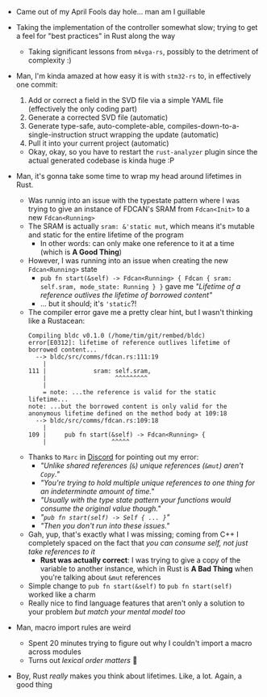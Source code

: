 - Came out of my April Fools day hole... man am I guillable
- Taking the implementation of the controller somewhat slow; trying to get a feel for "best practices" in Rust along the way
  - Taking significant lessons from `m4vga-rs`, possibly to the detriment of complexity :)
- Man, I'm kinda amazed at how easy it is with `stm32-rs` to, in effectively one commit:
  1. Add or correct a field in the SVD file via a simple YAML file (effectively the only coding part) 
  2. Generate a corrected SVD file (automatic)
  3. Generate type-safe, auto-complete-able, compiles-down-to-a-single-instruction struct wrapping the update (automatic)
  4. Pull it into your current project (automatic)
  - Okay, okay, so you have to restart the `rust-analyzer` plugin since the actual generated codebase is kinda huge :P

- Man, it's gonna take some time to wrap my head around lifetimes in Rust.
  - Was runnig into an issue with the typestate pattern where I was trying to give an instance of FDCAN's SRAM from `Fdcan<Init>` to a new `Fdcan<Running>`
  - The SRAM is actually `sram: &'static mut`, which means it's mutable and static for the entire lifetime of the program
    - In other words: can only make one reference to it at a time (which is **A Good Thing**)
  - However, I was running into an issue when creating the new `Fdcan<Running>` state
    - `pub fn start(&self) -> Fdcan<Running> { Fdcan { sram: self.sram, mode_state: Running } }` gave me _"Lifetime of a reference outlives the lifetime of borrowed content"_
    - ... but it should; it's `'static`?!
  - The compiler error gave me a pretty clear hint, but I wasn't thinking like a Rustacean:
    ```
    Compiling bldc v0.1.0 (/home/tim/git/rembed/bldc)
    error[E0312]: lifetime of reference outlives lifetime of borrowed content...
      --> bldc/src/comms/fdcan.rs:111:19
        |
    111 |             sram: self.sram,
        |                   ^^^^^^^^^
        |
        = note: ...the reference is valid for the static lifetime...
    note: ...but the borrowed content is only valid for the anonymous lifetime defined on the method body at 109:18
      --> bldc/src/comms/fdcan.rs:109:18
        |
    109 |     pub fn start(&self) -> Fdcan<Running> {
        |                  ^^^^^
    ```
  - Thanks to `Marc` in [Discord](https://discord.gg/9qERHKsx) for pointing out my error:
    - _"Unlike shared references (`&`) unique references (`&mut`) aren't `Copy`."_
    - _"You're trying to hold multiple unique references to one thing for an indeterminate amount of time."_
    - _"Usually with the type state pattern your functions would consume the original value though."_
    - _"`pub fn start(self) -> Self { ... }`"_
    - _"Then you don't run into these issues."_
  - Gah, yup, that's exactly what I was missing; coming from C++ I completely spaced on the fact that _you can consume self, not just take references to it_
    - **Rust was actually correct**: I was trying to give a copy of the variable to another instance, which in Rust is **A Bad Thing** when you're talking about `&mut` references
  - Simple change to `pub fn start(&self)` to `pub fn start(self)` worked like a charm
  - Really nice to find language features that aren't only a solution to your problem _but match your mental model too_

- Man, macro import rules are weird
  - Spent 20 minutes trying to figure out why I couldn't import a macro across modules
  - Turns out _lexical order matters_ :zany_face:

- Boy, Rust _really_ makes you think about lifetimes. Like, a lot. Again, a good thing
  